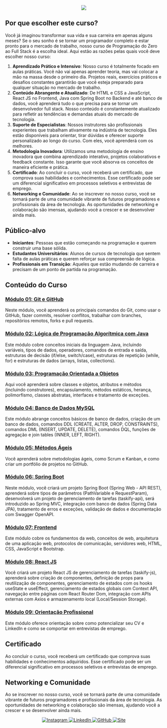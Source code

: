 <div align="center">
  <img src="https://github.com/user-attachments/assets/e6dae7b9-945a-4bb0-a8a6-4aebf4114f58" />
</div>

## Por que escolher este curso?

Você já imaginou transformar sua vida e sua carreira em apenas alguns meses? Se o seu sonho é se tornar um programador completo e estar pronto para o mercado de trabalho, nosso curso de Programação do Zero ao Full Stack é a escolha ideal. Aqui estão as razões pelas quais você deve escolher nosso curso:

1. **Aprendizado Prático e Intensivo**: Nosso curso é totalmente focado em aulas práticas. Você não vai apenas aprender teoria, mas vai colocar a mão na massa desde o primeiro dia. Projetos reais, exercícios práticos e desafios constantes garantirão que você esteja preparado para qualquer situação no mercado de trabalho.
2. **Conteúdo Abrangente e Atualizado**: De HTML e CSS a JavaScript, React JS no Frontend, Java com Spring Boot no Backend e até banco de dados, você aprenderá tudo o que precisa para se tornar um desenvolvedor full stack. Nosso conteúdo é constantemente atualizado para refletir as tendências e demandas atuais do mercado de tecnologia.
3. **Suporte de Especialistas**: Nossos instrutores são profissionais experientes que trabalham ativamente na indústria de tecnologia. Eles estão disponíveis para orientar, tirar dúvidas e oferecer suporte personalizado ao longo do curso. Com eles, você aprenderá com os melhores.
4. **Metodologia Inovadora**: Utilizamos uma metodologia de ensino inovadora que combina aprendizado interativo, projetos colaborativos e feedback constante. Isso garante que você absorva os conceitos de maneira eficiente e prática.
5. **Certificado**: Ao concluir o curso, você receberá um certificado, que comprova suas habilidades e conhecimentos. Esse certificado pode ser um diferencial significativo em processos seletivos e entrevistas de emprego.
6. **Networking e Comunidade**: Ao se inscrever no nosso curso, você se tornará parte de uma comunidade vibrante de futuros programadores e profissionais da área de tecnologia. As oportunidades de networking e colaboração são imensas, ajudando você a crescer e se desenvolver ainda mais.

## Público-alvo

- **Iniciantes**: Pessoas que estão começando na programação e querem construir uma base sólida.
- **Estudantes Universitários**: Alunos de cursos de tecnologia que sentem falta de aulas práticas e querem reforçar sua compreensão de lógica.
- **Profissionais em Transição**: Aqueles que estão mudando de carreira e precisam de um ponto de partida na programação.

## Conteúdo do Curso

### [Módulo 01: Git e GitHub](Modulo_01_Git_e_GitHub/)
Neste módulo, você aprenderá os principais comandos do Git, como usar o GitHub, fazer commits, resolver conflitos, trabalhar com branches, repositórios remotos, forks e pull requests.

### [Módulo 02: Lógica de Programação Algorítmica com Java](Modulo_02_Logica_com_Java/)
Este módulo cobre conceitos iniciais da linguagem Java, incluindo variáveis, tipos de dados, operadores, comandos de entrada e saída, estruturas de decisão (if/else, switch/case), estruturas de repetição (while, for) e estruturas de dados (arrays, listas, collections).

### [Módulo 03: Programação Orientada a Objetos](Modulo_03_POO/)
Aqui você aprenderá sobre classes e objetos, atributos e métodos (incluindo construtores), encapsulamento, métodos estáticos, herança, polimorfismo, classes abstratas, interfaces e tratamento de exceções.

### [Módulo 04: Banco de Dados MySQL](Modulo_04_SQL/)
Este módulo abrange conceitos básicos de banco de dados, criação de um banco de dados, comandos DDL (CREATE, ALTER, DROP, CONSTRAINTS), comandos DML (INSERT, UPDATE, DELETE), comandos DQL, funções de agregação e join tables (INNER, LEFT, RIGHT).

### [Módulo 05: Métodos Ágeis](Modulo_05_Metodos_Ageis/)
Você aprenderá sobre metodologias ágeis, como Scrum e Kanban, e como criar um portfólio de projetos no GitHub.

### [Módulo 06: Spring Boot](Modulo_06_Spring_Boot/)
Neste módulo, você criará um projeto Spring Boot (Spring Web - API REST), aprenderá sobre tipos de parâmetros (PathVariable e RequestParam), desenvolverá um projeto de gerenciamento de tarefas (taskify-api), será introduzido ao Spring MVC, integração com banco de dados (Spring Data JPA), tratamento de erros e exceções, validação de dados e documentação com Swagger OpenAPI.

### [Módulo 07: Frontend](Modulo_07_Frontend/)
Este módulo cobre os fundamentos da web, conceitos de web, arquitetura de uma aplicação web, protocolos de comunicação, servidores web, HTML, CSS, JavaScript e Bootstrap.

### [Módulo 08: React JS](Modulo_08_React/)
Você criará um projeto React JS de gerenciamento de tarefas (taskify-js), aprenderá sobre criação de componentes, definição de props para reutilização de componentes, gerenciamento de estados com os hooks useState e useEffect, gerenciamento de estados globais com Context API, navegação entre páginas com React Router Dom, integração com APIs externas com Axios e armazenamento local (Local/Session Storage).

### [Módulo 09: Orientação Profissional](Modulo_09_Orientacao_Profissional/)
Este módulo oferece orientação sobre como potencializar seu CV e LinkedIn e como se comportar em entrevistas de emprego.

## Certificado

Ao concluir o curso, você receberá um certificado que comprova suas habilidades e conhecimentos adquiridos. Esse certificado pode ser um diferencial significativo em processos seletivos e entrevistas de emprego.

## Networking e Comunidade

Ao se inscrever no nosso curso, você se tornará parte de uma comunidade vibrante de futuros programadores e profissionais da área de tecnologia. As oportunidades de networking e colaboração são imensas, ajudando você a crescer e se desenvolver ainda mais.

<p align="center">
  <a href="https://instagram.com/alexandrejunior.dev" target="_blank">
    <img src="https://img.shields.io/badge/Instagram-Follow-FF1493?style=for-the-badge&logo=instagram" alt="Instagram">
  </a>
  <a href="https://linkedin.com/in/alexandrejuniordev" target="_blank">
    <img src="https://img.shields.io/badge/LinkedIn-Connect-0e76a8?style=for-the-badge&logo=linkedin" alt="LinkedIn">
  </a>
  <a href="https://github.com/alexandresjunior" target="_blank">
    <img src="https://img.shields.io/badge/GitHub-Follow-000000?style=for-the-badge&logo=github" alt="GitHub">
  </a>
  <a href="http://www.alexandrejunior.dev" target="_blank">
    <img src="https://img.shields.io/badge/Site-Visit-008000?style=for-the-badge&logo=google-chrome" alt="Site">
  </a>
</p>
